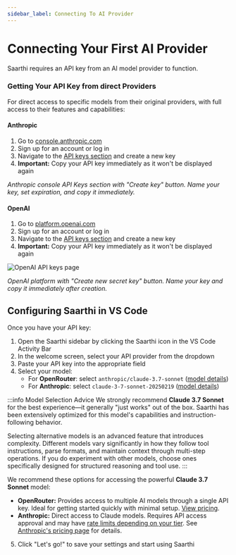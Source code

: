 ```yaml
---
sidebar_label: Connecting To AI Provider
---
```

<!-- import SaarthiIcon from '@site/src/components/SaarthiIcon'; -->

# Connecting Your First AI Provider

Saarthi requires an API key from an AI model provider to function. 

### Getting Your API Key from direct Providers

For direct access to specific models from their original providers, with full access to their features and capabilities:

#### Anthropic

1. Go to [console.anthropic.com](https://console.anthropic.com/)
2. Sign up for an account or log in
3. Navigate to the [API keys section](https://console.anthropic.com/settings/keys) and create a new key
4. **Important:** Copy your API key immediately as it won't be displayed again

*Anthropic console API Keys section with "Create key" button. Name your key, set expiration, and copy it immediately.*

#### OpenAI

1. Go to [platform.openai.com](https://platform.openai.com/)
2. Sign up for an account or log in
3. Navigate to the [API keys section](https://platform.openai.com/api-keys) and create a new key
4. **Important:** Copy your API key immediately as it won't be displayed again

![OpenAI API keys page](/img/connecting-api-provider/connecting-api-provider-6.png)

*OpenAI platform with "Create new secret key" button. Name your key and copy it immediately after creation.*

## Configuring Saarthi in VS Code

Once you have your API key:

1. Open the Saarthi sidebar by clicking the Saarthi icon in the VS Code Activity Bar
2. In the welcome screen, select your API provider from the dropdown
3. Paste your API key into the appropriate field
4. Select your model:
   - For **OpenRouter**: select `anthropic/claude-3.7-sonnet` ([model details](https://openrouter.ai/anthropic/claude-3.7-sonnet))
   - For **Anthropic**: select `claude-3-7-sonnet-20250219` ([model details](https://www.anthropic.com/pricing#anthropic-api))

:::info Model Selection Advice
We strongly recommend **Claude 3.7 Sonnet** for the best experience—it generally "just works" out of the box. Saarthi has been extensively optimized for this model's capabilities and instruction-following behavior.

Selecting alternative models is an advanced feature that introduces complexity. Different models vary significantly in how they follow tool instructions, parse formats, and maintain context through multi-step operations. If you do experiment with other models, choose ones specifically designed for structured reasoning and tool use.
:::

We recommend these options for accessing the powerful **Claude 3.7 Sonnet** model:

- **OpenRouter:** Provides access to multiple AI models through a single API key. Ideal for getting started quickly with minimal setup. [View pricing](https://openrouter.ai/models?order=pricing-low-to-high).
- **Anthropic:** Direct access to Claude models. Requires API access approval and may have [rate limits depending on your tier](https://docs.anthropic.com/en/api/rate-limits#requirements-to-advance-tier). See [Anthropic's pricing page](https://www.anthropic.com/pricing#anthropic-api) for details.

5. Click "Let's go!" to save your settings and start using Saarthi


<!-- 
### Option 1: LLM Routers

LLM routers let you access multiple AI models with one API key, simplifying cost management and switching between models. They often offer [competitive pricing](https://openrouter.ai/models?order=pricing-low-to-high) compared to direct providers.

#### OpenRouter

1. Go to [openrouter.ai](https://openrouter.ai/)
2. Sign in with your Google or GitHub account
3. Navigate to the [API keys page](https://openrouter.ai/keys) and create a new key
4. Copy your API key - you'll need this for Saarthi setup

*OpenRouter dashboard with "Create key" button. Name your key and copy it after creation.*

#### Requesty

1. Go to [requesty.ai](https://requesty.ai/)
2. Sign in with your Google account or email
3. Navigate to the [API management page](https://app.requesty.ai/api-keys) and create a new key
4. **Important:** Copy your API key immediately as it won't be displayed again

*Requesty API management page with "Create API Key" button. Copy your key immediately - it's shown only once.* -->
